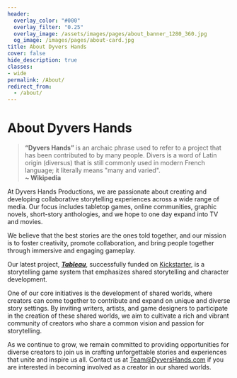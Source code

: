 ```yaml
---
header:
  overlay_color: "#000"
  overlay_filter: "0.25"
  overlay_image: /assets/images/pages/about_banner_1280_360.jpg
  og_image: /images/pages/about-card.jpg
title: About Dyvers Hands
cover: false
hide_description: true
classes:
- wide
permalink: /About/
redirect_from:
  - /about/
---
```


# About Dyvers Hands

> **“Dyvers Hands”** is an archaic phrase used to refer to a project that has been contributed to by many people. Divers is a word of Latin origin (diversus) that is still commonly used in modern French language; it literally means "many and varied".<br/> **~ Wikipedia**

At Dyvers Hands Productions, we are passionate about creating and developing collaborative storytelling experiences across a wide range of media. Our focus includes tabletop games, online communities, graphic novels, short-story anthologies, and we hope to one day expand into TV and movies.

We believe that the best stories are the ones told together, and our mission is to foster creativity, promote collaboration, and bring people together through immersive and engaging gameplay.

Our latest project, [***Tableau***](/Tableau), successfully funded on [Kickstarter](https://www.kickstarter.com/projects/christophera/tableau-twilight-road-and-gate-watch-playsets-quickstarter?ref=7c3fvi), is a storytelling game system that emphasizes shared storytelling and character development.

One of our core initiatives is the development of shared worlds, where creators can come together to contribute and expand on unique and diverse story settings. By inviting writers, artists, and game designers to participate in the creation of these shared worlds, we aim to cultivate a rich and vibrant community of creators who share a common vision and passion for storytelling.

As we continue to grow, we remain committed to providing opportunities for diverse creators to join us in crafting unforgettable stories and experiences that unite and inspire us all. Contact us at [Team@DyversHands.com](mailto:Team@DyversHands.com) if you are interested in becoming involved as a creator in our shared worlds.
